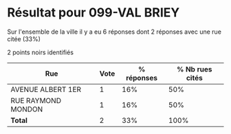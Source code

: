 # Résultat pour 099-VAL BRIEY

Sur l'ensemble de la ville il y a eu 6 réponses dont 2 réponses avec une rue citée (33%)

2 points noirs identifiés

| Rue | Vote | % réponses | % Nb rues cités|
|-----|------|------------|----------------|
| AVENUE ALBERT 1ER | 1 | 16% | 50%|
| RUE RAYMOND MONDON | 1 | 16% | 50%|
| **Total** | 2 | 33% | 100%|
